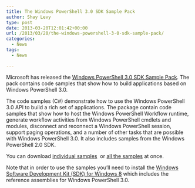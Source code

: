 ```yaml
---
title: The Windows PowerShell 3.0 SDK Sample Pack
author: Shay Levy
type: post
date: 2013-03-20T12:01:42+00:00
url: /2013/03/20/the-windows-powershell-3-0-sdk-sample-pack/
categories:
  - News
tags:
  - News

---
```

Microsoft has released the [Windows PowerShell 3.0 SDK Sample Pack][1]. The pack contains code samples that show how to build applications based on Windows PowerShell 3.0.

The code samples (C#) demonstrate how to use the Windows PowerShell 3.0 API to build a rich set of applications. The package contain code samples that show how to host the Windows PowerShell Workflow runtime, generate workflow activities from Windows PowerShell cmdlets and modules, disconnect and reconnect a Windows PowerShell session, support paging operations, and a number of other tasks that are possible with Windows PowerShell 3.0. It also includes samples from the Windows PowerShell 2.0 SDK.

You can download [individual samples][2]  or [all the samples][1] at once.

Note that in order to use the samples you&#8217;ll need to install the [Windows Software Development Kit (SDK) for Windows 8][3] which includes the reference assemblies for Windows PowerShell 3.0.

[1]: http://code.msdn.microsoft.com/Windows-PowerShell-30-SDK-9a34641d
[2]: http://code.msdn.microsoft.com/site/search?f%5B0%5D.Type=User&f%5B0%5D.Value=PowerShell%20Team
[3]: http://msdn.microsoft.com/en-us/windows/hardware/hh852363.aspx